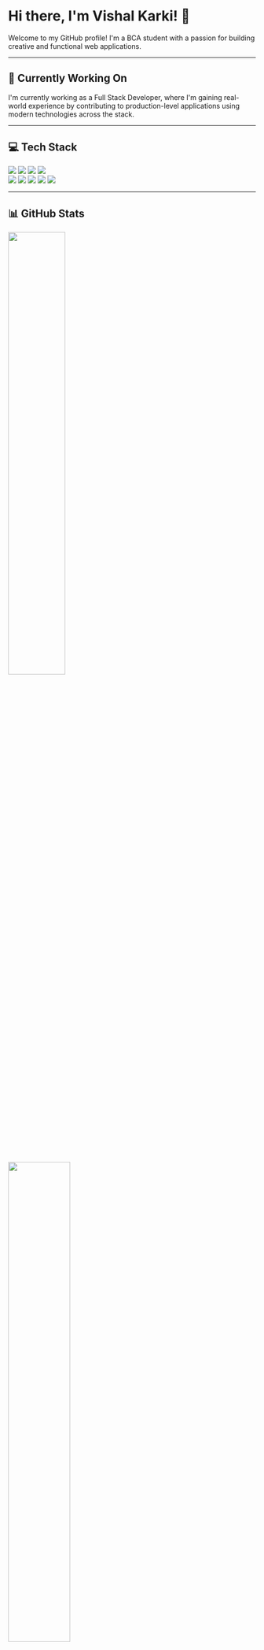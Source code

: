 # Hi there, I'm Vishal Karki! 👋

Welcome to my GitHub profile! I'm a BCA student with a passion for building creative and functional web applications.

---

## 🚧 Currently Working On

I'm currently working as a Full Stack Developer, where I'm gaining real-world experience by contributing to production-level applications using modern technologies across the stack.

---

## 💻 Tech Stack

<div align="">

  <img src="https://img.shields.io/badge/-JavaScript-black?style=for-the-badge&logo=javascript" />
  <img src="https://img.shields.io/badge/-TypeScript-3178C6?style=for-the-badge&logo=typescript&logoColor=white" />
  <img src="https://img.shields.io/badge/-Next.js-black?style=for-the-badge&logo=next.js" />
  <img src="https://img.shields.io/badge/-React-61DAFB?style=for-the-badge&logo=react&logoColor=black" />
  <br/>
    <img src="https://img.shields.io/badge/-Node.js-339933?style=for-the-badge&logo=nodedotjs&logoColor=white" />
  <img src="https://img.shields.io/badge/-Firebase-FFCA28?style=for-the-badge&logo=firebase&logoColor=black" />
  <img src="https://img.shields.io/badge/-MongoDB-47A248?style=for-the-badge&logo=mongodb&logoColor=white" />
 <img src="https://img.shields.io/badge/-Tailwind_CSS-38B2AC?style=for-the-badge&logo=tailwind-css&logoColor=white" />
   <img src="https://img.shields.io/badge/-HTML5-E34F26?style=for-the-badge&logo=html5&logoColor=white" />

</div>

---

## 📊 GitHub Stats

<div align="">
  <img src="https://github-readme-streak-stats.herokuapp.com/?user=Vishalkarki001&theme=tokyonight" width="48%" />
  <br/>
  <br/>
  <img src="https://github-readme-stats.vercel.app/api/top-langs/?username=Vishalkarki001&layout=compact&theme=tokyonight" width="50%" />

</div>

---

## 🔗 Connect with Me

<div align="">
  <a href="https://www.instagram.com/_vishal_karki/" target="_blank">
    <img src="https://img.shields.io/badge/Instagram-E4405F?style=for-the-badge&logo=instagram&logoColor=white" alt="Instagram">
  </a>
  <a href="https://www.linkedin.com/in/vishal-karki-3393b22b3/" target="_blank">
    <img src="https://img.shields.io/badge/LinkedIn-0077B5?style=for-the-badge&logo=linkedin&logoColor=white" alt="LinkedIn">
  </a>
  <a href="https://x.com/VishalKarki001" target="_blank">
    <img src="https://img.shields.io/badge/X-000000?style=for-the-badge&logo=twitter&logoColor=white" alt="X (Twitter)">
  </a>
</div>
